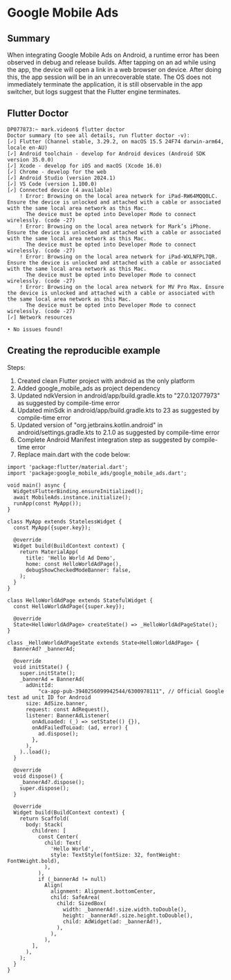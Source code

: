 # Google Mobile Ads

## Summary

When integrating Google Mobile Ads on Android, a runtime error has been observed in debug and release builds. After tapping on an ad while using the app, the device will open a link in a web browser on device. After doing this, the app session will be in an unrecoverable state. The OS does not immediately terminate the application, it is still observable in the app switcher, but logs suggest that the Flutter engine terminates.

## Flutter Doctor 

```
DP077873:~ mark.videon$ flutter doctor
Doctor summary (to see all details, run flutter doctor -v):
[✓] Flutter (Channel stable, 3.29.2, on macOS 15.5 24F74 darwin-arm64, locale en-AU)
[✓] Android toolchain - develop for Android devices (Android SDK version 35.0.0)
[✓] Xcode - develop for iOS and macOS (Xcode 16.0)
[✓] Chrome - develop for the web
[✓] Android Studio (version 2024.1)
[✓] VS Code (version 1.100.0)
[✓] Connected device (4 available)
    ! Error: Browsing on the local area network for iPad-RW64MQQ0LC. Ensure the device is unlocked and attached with a cable or associated with the same local area network as this Mac.
      The device must be opted into Developer Mode to connect wirelessly. (code -27)
    ! Error: Browsing on the local area network for Mark’s iPhone. Ensure the device is unlocked and attached with a cable or associated with the same local area network as this Mac.
      The device must be opted into Developer Mode to connect wirelessly. (code -27)
    ! Error: Browsing on the local area network for iPad-WXLNFPL7QR. Ensure the device is unlocked and attached with a cable or associated with the same local area network as this Mac.
      The device must be opted into Developer Mode to connect wirelessly. (code -27)
    ! Error: Browsing on the local area network for MV Pro Max. Ensure the device is unlocked and attached with a cable or associated with the same local area network as this Mac.
      The device must be opted into Developer Mode to connect wirelessly. (code -27)
[✓] Network resources

• No issues found!
```

## Creating the reproducible example

Steps:

1. Created clean Flutter project with android as the only platform
2. Added google_mobile_ads as project dependency
3. Updated ndkVersion in android/app/build.gradle.kts to "27.0.12077973" as suggested by compile-time error
4. Updated minSdk in android/app/build.gradle.kts to 23 as suggested by compile-time error
5. Updated version of "org.jetbrains.kotlin.android" in android/settings.gradle.kts to 2.1.0 as suggested by compile-time error
6. Complete Android Manifest integration step as suggested by compile-time error
7. Replace main.dart with the code below:

```
import 'package:flutter/material.dart';
import 'package:google_mobile_ads/google_mobile_ads.dart';

void main() async {
  WidgetsFlutterBinding.ensureInitialized();
  await MobileAds.instance.initialize();
  runApp(const MyApp());
}

class MyApp extends StatelessWidget {
  const MyApp({super.key});

  @override
  Widget build(BuildContext context) {
    return MaterialApp(
      title: 'Hello World Ad Demo',
      home: const HelloWorldAdPage(),
      debugShowCheckedModeBanner: false,
    );
  }
}

class HelloWorldAdPage extends StatefulWidget {
  const HelloWorldAdPage({super.key});

  @override
  State<HelloWorldAdPage> createState() => _HelloWorldAdPageState();
}

class _HelloWorldAdPageState extends State<HelloWorldAdPage> {
  BannerAd? _bannerAd;

  @override
  void initState() {
    super.initState();
    _bannerAd = BannerAd(
      adUnitId:
          "ca-app-pub-3940256099942544/6300978111", // Official Google test ad unit ID for Android
      size: AdSize.banner,
      request: const AdRequest(),
      listener: BannerAdListener(
        onAdLoaded: (_) => setState(() {}),
        onAdFailedToLoad: (ad, error) {
          ad.dispose();
        },
      ),
    )..load();
  }

  @override
  void dispose() {
    _bannerAd?.dispose();
    super.dispose();
  }

  @override
  Widget build(BuildContext context) {
    return Scaffold(
      body: Stack(
        children: [
          const Center(
            child: Text(
              'Hello World',
              style: TextStyle(fontSize: 32, fontWeight: FontWeight.bold),
            ),
          ),
          if (_bannerAd != null)
            Align(
              alignment: Alignment.bottomCenter,
              child: SafeArea(
                child: SizedBox(
                  width: _bannerAd!.size.width.toDouble(),
                  height: _bannerAd!.size.height.toDouble(),
                  child: AdWidget(ad: _bannerAd!),
                ),
              ),
            ),
        ],
      ),
    );
  }
}
```
